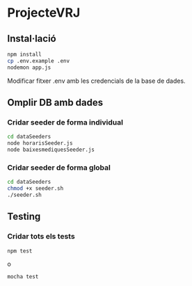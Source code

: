 # ProjecteVRJ

## Instal·lació

```sh
npm install
cp .env.example .env
nodemon app.js
```
Modificar fitxer .env amb les credencials de la base de dades.

## Omplir DB amb dades

### Cridar seeder de forma individual
```sh
cd dataSeeders
node horarisSeeder.js
node baixesmediquesSeeder.js
```
### Cridar seeder de forma global
```sh
cd dataSeeders
chmod +x seeder.sh
./seeder.sh
```
## Testing

### Cridar tots els tests
```sh
npm test
```
o
```sh
mocha test
```
